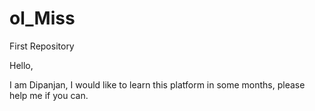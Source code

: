 # ol_Miss
First Repository


Hello,

I am Dipanjan, I would like to learn this platform in some months, please help me if you can.
